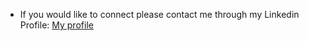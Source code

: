 - If you would like to connect please contact me through my Linkedin Profile: [My profile](https://www.linkedin.com/in/johnphelan0/)

<!---
johnphelan/johnphelan is a ✨ special ✨ repository because its `README.md` (this file) appears on your GitHub profile.
You can click the Preview link to take a look at your changes.
--->
